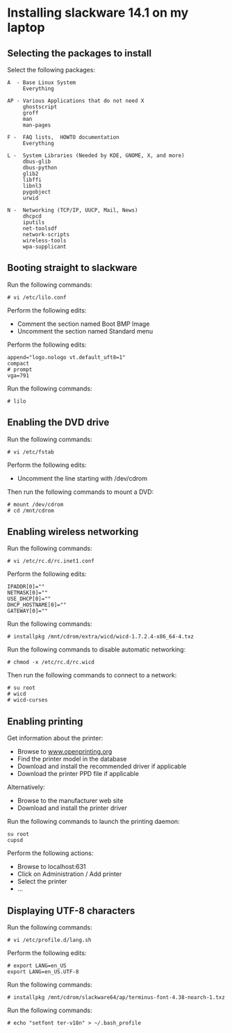 Installing slackware 14.1 on my laptop
======================================

Selecting the packages to install
---------------------------------
Select the following packages:

    A  - Base Linux System
         Everything

    AP - Various Applications that do not need X
         ghostscript
         groff
         man
         man-pages

    F -  FAQ lists,  HOWTO documentation
         Everything

    L -  System Libraries (Needed by KDE, GNOME, X, and more)
         dbus-glib
         dbus-python
         glib2
         libffi
         libnl3
         pygobject
         urwid

    N -  Networking (TCP/IP, UUCP, Mail, News)
         dhcpcd
         iputils
         net-toolsdf
         network-scripts
         wireless-tools
         wpa-supplicant

Booting straight to slackware
-----------------------------
Run the following commands:

    # vi /etc/lilo.conf

Perform the following edits:

- Comment the section named Boot BMP Image
- Uncomment the section named Standard menu

Perform the following edits:

    append="logo.nologo vt.default_uft8=1"
    compact
    # prompt
    vga=791

Run the following commands:

    # lilo

Enabling the DVD drive
----------------------
Run the following commands:

    # vi /etc/fstab

Perform the following edits:

- Uncomment the line starting with /dev/cdrom

Then run the following commands to mount a DVD:

    # mount /dev/cdrom
    # cd /mnt/cdrom

Enabling wireless networking
----------------------------
Run the following commands:

    # vi /etc/rc.d/rc.inet1.conf

Perform the following edits:

    IPADDR[0]=""
    NETMASK[0]=""
    USE_DHCP[0]=""
    DHCP_HOSTNAME[0]=""
    GATEWAY[0]=""

Run the following commands:

    # installpkg /mnt/cdrom/extra/wicd/wicd-1.7.2.4-x86_64-4.txz

Run the following commands to disable automatic networking:

    # chmod -x /etc/rc.d/rc.wicd

Then run the following commands to connect to a network:

    # su root
    # wicd
    # wicd-curses

Enabling printing
-----------------
Get information about the printer:

- Browse to www.openprinting.org
- Find the printer model in the database
- Download and install the recommended driver if applicable
- Download the printer PPD file if applicable

Alternatively:

- Browse to the manufacturer web site
- Download and install the printer driver

Run the following commands to launch the printing daemon:

    su root
    cupsd

Perform the following actions:

- Browse to localhost:631
- Click on Administration / Add printer
- Select the printer
- ...

Displaying UTF-8 characters
---------------------------
Run the following commands:

    # vi /etc/profile.d/lang.sh

Perform the following edits:

    # export LANG=en_US
    export LANG=en_US.UTF-8

Run the following commands:

    # installpkg /mnt/cdrom/slackware64/ap/terminus-font-4.38-noarch-1.txz

Run the following commands:

    # echo "setfont ter-v18n" > ~/.bash_profile
